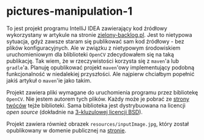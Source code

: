 # pictures-manipulation-1

To jest projekt programu IntelliJ IDEA zawierający kod źródłowy wykorzystany w artykule na stronie [zielony-backlog.pl](https://zielony-backlog.pl/blog/2020/08/26/programistyczne-manipulowanie-obrazkami/). Jest to nietypowa sytuacja, gdyż zawsze staram się publikować sam kod źródłowy - bez plików konfiguracyjnych. Ale w związku z nietypowym środowiskiem uruchomieniowym dla bliblioteki `OpenCV` zdecydowałem się na taką publikację. Tak wiem, że w rzeczywistości korzysta się z `maven`'a lub `gradle`'a. Planuję opublikować projekt `maven`'owy implementujący podobną funkcjonalność w niedalekiej przyszłości. Ale najpierw chciałbym popełnić jakiś artykuł o `maven`'ie jako takim.

Projekt zawiera pliki wymagane do uruchomienia programu przez bibliotekę `OpenCV`. Nie jestem autorem tych plików. Każdy może je pobrać ze [strony twóców](https://opencv.org/releases/) tejże biblioteki. Sama biblioteka jest dystrybuowana na licencji _open source_ (dokładnie na [3-kluzulowej licencji BSD](https://pl.wikipedia.org/wiki/Licencje_BSD#Klauzula_og%C5%82oszeniowa,_3-klauzulowa_licencja_BSD)).

Projekt zawiera również obrazek `resources/inputImage.jpg`, który został opublikowany w domenie publicznej na [stronie](https://www.publicdomainpictures.net/en/view-image.php?image=52941&picture=jet-airplane-in-the-sky-with-sun).
